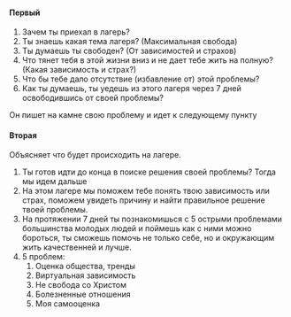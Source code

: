 #### Первый
1. Зачем ты приехал в лагерь?
2. Ты знаешь какая тема лагеря? (Максимальная свобода)
3. Ты думаешь ты свободен? (От зависимостей и страхов)
4. Что тянет тебя в этой жизни вниз и не дает тебе жить на полную? (Какая зависимость и страх?)
5. Что бы тебе дало отсутствие (избавление от) этой проблемы? 
6. Как ты думаешь, ты уедешь из этого лагеря через 7 дней освободившись от своей проблемы?

Он пишет на камне свою проблему и идет к следующему пункту
#### Вторая
Объясняет что будет происходить на лагере.
1. Ты готов идти до конца в поиске решения своей проблемы?
Тогда мы идем дальше
2. На этом лагере мы поможем тебе понять твою зависимость или страх, поможем увидеть причину и найти правильное решение твоей проблемы.  
3. На протяжении 7 дней ты познакомишься с 5 острыми проблемами большинства молодых людей и поймешь как с ними можно бороться, ты сможешь помочь не только себе, но и окружающим жить качественней и лучше. 
4. 5 проблем:
	1. Оценка общества, тренды
	2. Виртуальная зависимость
	3. Не свобода со Христом
	4. Болезненные отношения
	5. Моя самооценка
